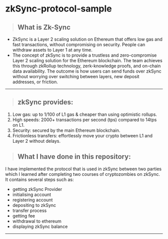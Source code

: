 # **zkSync-protocol-sample**

>## **What is Zk-Sync**
* ZkSync is a Layer 2 scaling solution on Ethereum that offers low gas and fast transactions, without compromising on security. People can withdraw assets to Layer 1 at any time.
* The concept of zkSync is to provide a trustless and zero-compromise Layer 2 scaling solution for the Ethereum blockchain. The team achieves this through zkRollup technology, zerk-knowledge proofs, and on-chain data availability. The outcome is how users can send funds over zkSync without worrying over switching between layers, new deposit addresses, or friction. 
___
>## **zkSync provides:**
1. Low gas: up to 1/100 of L1 gas & cheaper than using optimistic rollups.
1. High speeds: 2000+ transactions per second (tps) compared to 14tps on L1.
1. Security: secured by the main Ethereum blockchain.
1. Frictionless transfers: effortlessly move your crypto between L1 and Layer 2 without delays.

>## **What I have done in this repository:**
I have implemented the protocol that is used in zkSync between two parties which I learned after completing two courses of cryptozombies on zkSync.
It contains several steps such as:
* getting zkSync Provider
* initialising account
* registering account
* depositing to zkSync
* transfer process
* getting fee
* withdrawal to ethereum
* displaying zkSync balance
___
